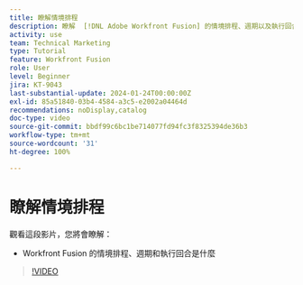 ```yaml
---
title: 瞭解情境排程
description: 瞭解  [!DNL Adobe Workfront Fusion] 的情境排程、週期以及執行回合。
activity: use
team: Technical Marketing
type: Tutorial
feature: Workfront Fusion
role: User
level: Beginner
jira: KT-9043
last-substantial-update: 2024-01-24T00:00:00Z
exl-id: 85a51840-03b4-4584-a3c5-e2002a04464d
recommendations: noDisplay,catalog
doc-type: video
source-git-commit: bbdf99c6bc1be714077fd94fc3f8325394de36b3
workflow-type: tm+mt
source-wordcount: '31'
ht-degree: 100%

---
```


# 瞭解情境排程

觀看這段影片，您將會瞭解：

* Workfront Fusion 的情境排程、週期和執行回合是什麼

>[!VIDEO](https://video.tv.adobe.com/v/335284/?quality=12&learn=on&enablevpops=1)
